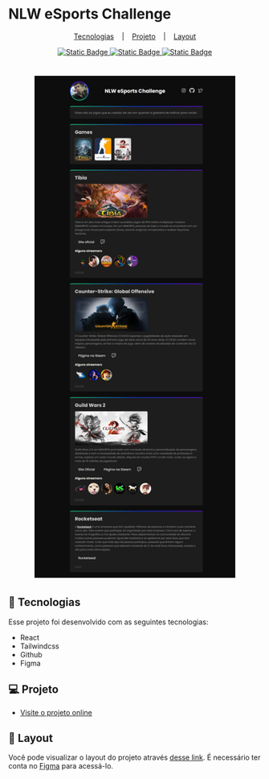 # NLW eSports Challenge

<p align="center">
  <a href="#-tecnologias">Tecnologias</a>&nbsp;&nbsp;&nbsp;&nbsp;|&nbsp;&nbsp;&nbsp;
  <a href="#-projeto">Projeto</a>&nbsp;&nbsp;&nbsp;&nbsp;|&nbsp;&nbsp;&nbsp;
  <a href="#-layout">Layout</a>
  
  <!-- <a href="#-layout">Layout</a> -->
</p>

<p align="center">
  <a href=""><img alt="Static Badge" src="https://img.shields.io/badge/React-passing?style=for-the-badge&logo=react&color=2d3436">
  </a>
  <a href=""><img alt="Static Badge" src="https://img.shields.io/badge/Tailwindcss-passing?style=for-the-badge&logo=tailwindcss&color=2d3436">
</a>
<a href="">
<img alt="Static Badge" src="https://img.shields.io/badge/vite-passing?style=for-the-badge&logo=vite&color=2d3436">
</a>
</p>

<h1 align="center">
  <img alt="Nlw eSports Challenge" title="#Nlw eSports Challenge" src="./src/assets/nlw esports image.jpeg" style="width:400px"/>

 </h1>

## 🚀 Tecnologias

Esse projeto foi desenvolvido com as seguintes tecnologias:

- React
- Tailwindcss
- Github
- Figma

## 💻 Projeto

- [Visite o projeto online](https://vite-nlw-esports.vercel.app/)

## 🔖 Layout

Você pode visualizar o layout do projeto através [desse link](https://www.figma.com/community/file/1150897317533332617). É necessário ter conta no [Figma](https://figma.com) para acessá-lo.
